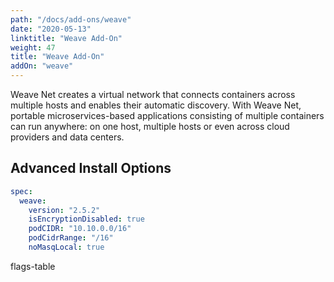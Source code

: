 ```yaml
---
path: "/docs/add-ons/weave"
date: "2020-05-13"
linktitle: "Weave Add-On"
weight: 47
title: "Weave Add-On"
addOn: "weave"
---
```


Weave Net creates a virtual network that connects containers across multiple hosts and enables their automatic discovery. With Weave Net, portable microservices-based applications consisting of multiple containers can run anywhere: on one host, multiple hosts or even across cloud providers and data centers.

## Advanced Install Options

```yaml
spec:
  weave:
    version: "2.5.2"
    isEncryptionDisabled: true
    podCIDR: "10.10.0.0/16"
    podCidrRange: "/16"
    noMasqLocal: true
```

flags-table
